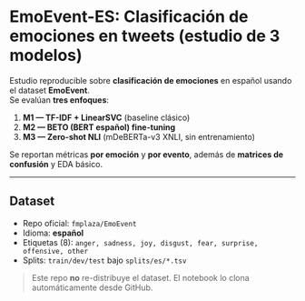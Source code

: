 # EmoEvent-ES: Clasificación de emociones en tweets (estudio de 3 modelos)

Estudio reproducible sobre **clasificación de emociones** en español usando el dataset **EmoEvent**.  
Se evalúan **tres enfoques**:

1. **M1 — TF-IDF + LinearSVC** (baseline clásico)  
2. **M2 — BETO (BERT español) fine-tuning**  
3. **M3 — Zero-shot NLI** (mDeBERTa-v3 XNLI, sin entrenamiento)

Se reportan métricas **por emoción** y **por evento**, además de **matrices de confusión** y EDA básico.

---

## Dataset

- Repo oficial: `fmplaza/EmoEvent`  
- Idioma: **español**  
- Etiquetas (8): `anger, sadness, joy, disgust, fear, surprise, offensive, other`  
- Splits: `train/dev/test` bajo `splits/es/*.tsv`

> Este repo **no** re-distribuye el dataset. El notebook lo clona automáticamente desde GitHub.


